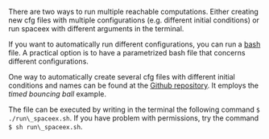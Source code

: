 
There are two ways to run multiple reachable computations. Either creating new cfg files with multiple configurations (e.g. different initial conditions) or run spaceex with different arguments in the terminal. 

If you want to automatically run different configurations, you can run a [bash](https://ryanstutorials.net/bash-scripting-tutorial/bash-script.php) file. A practical option is to have a parametrized bash file that concerns different configurations. 

One way to automatically create several cfg files with different initial conditions and names can be found at the [Github repository](https://github.com/nikos-kekatos/SpaceEx-tutorials/blob/master/SpaceEx_exec_terminal/run_spaceex.sh). It employs the *timed bouncing ball* example.

The file can be executed by writing in the terminal the following command  `$ ./run\_spaceex.sh`. If you have problem with permissions, try the command `$ sh run\_spaceex.sh`.

